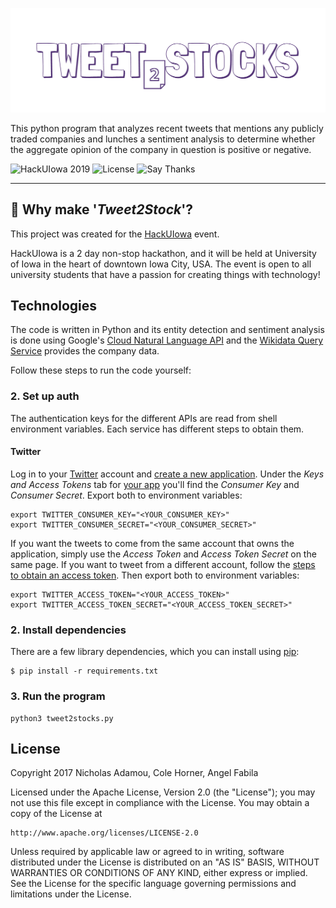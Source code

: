 ![logo](logo.png)

This python program that analyzes recent tweets that mentions any publicly traded companies and lunches a sentiment analysis to determine whether the aggregate opinion of the company in question is positive or negative.

![HackUIowa 2019](https://img.shields.io/badge/hackathon-HackUIowa%202019-yellow)
![License](https://img.shields.io/badge/license-GPLv3-blue.svg?style=flat-square)
![Say Thanks](https://img.shields.io/badge/say-thanks-ff69b4.svg)

---

## 🤔 Why make '_Tweet2Stock_'?

This project was created for the [HackUIowa](https://hackuiowa-2019.devpost.com/) event. 

HackUIowa is a 2 day non-stop hackathon, and it will be held at University of Iowa in the heart of downtown Iowa City, USA. The event is open to all university students that have a passion for creating things with technology!

## Technologies

The code is written in Python and its entity detection and sentiment analysis is
done using Google's [Cloud Natural Language API](https://cloud.google.com/natural-language/) and the
[Wikidata Query Service](https://query.wikidata.org/) provides the company data.

Follow these steps to run the code yourself:

### 2. Set up auth

The authentication keys for the different APIs are read from shell environment
variables. Each service has different steps to obtain them.

#### Twitter

Log in to your [Twitter](https://twitter.com/) account and
[create a new application](https://apps.twitter.com/app/new). Under the *Keys
and Access Tokens* tab for [your app](https://apps.twitter.com/) you'll find
the *Consumer Key* and *Consumer Secret*. Export both to environment variables:

```shell
export TWITTER_CONSUMER_KEY="<YOUR_CONSUMER_KEY>"
export TWITTER_CONSUMER_SECRET="<YOUR_CONSUMER_SECRET>"
```

If you want the tweets to come from the same account that owns the application,
simply use the *Access Token* and *Access Token Secret* on the same page. If
you want to tweet from a different account, follow the
[steps to obtain an access token](https://dev.twitter.com/oauth/overview). Then
export both to environment variables:

```shell
export TWITTER_ACCESS_TOKEN="<YOUR_ACCESS_TOKEN>"
export TWITTER_ACCESS_TOKEN_SECRET="<YOUR_ACCESS_TOKEN_SECRET>"
```

### 2. Install dependencies

There are a few library dependencies, which you can install using
[pip](https://pip.pypa.io/en/stable/quickstart/):

```shell
$ pip install -r requirements.txt
```

### 3. Run the program

```shell script
python3 tweet2stocks.py
```

## License

Copyright 2017 Nicholas Adamou, Cole Horner, Angel Fabila

Licensed under the Apache License, Version 2.0 (the "License");
you may not use this file except in compliance with the License.
You may obtain a copy of the License at

    http://www.apache.org/licenses/LICENSE-2.0

Unless required by applicable law or agreed to in writing, software
distributed under the License is distributed on an "AS IS" BASIS,
WITHOUT WARRANTIES OR CONDITIONS OF ANY KIND, either express or implied.
See the License for the specific language governing permissions and
limitations under the License.
